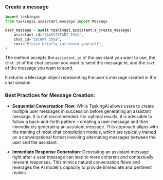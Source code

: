 ### Create a message

```python
import taskingai
from taskingai.assistant.message import Message

user_message = await taskingai.assistant.a_create_message(
    assistant_id="$$ASSISTANT_ID$$",
    chat_id="$$CHAT_ID$$",
    text="Please briefly introduce yourself",
)
```

The method accepts the `assistant_id` of the assistant you want to use, the `chat_id` of the chat session you want to send the message to, and the `text` of the message you want to send.

It returns a Message object representing the user's message created in the chat session.

### Best Practices for Message Creation:

- **Sequential Conversation Flow**: While TaskingAI allows users to create multiple user messages in succession before generating an assistant message, it is not recommended. For optimal results, it is advisable to follow a back-and-forth pattern – creating a user message and then immediately generating an assistant message. This approach aligns with the training of most chat completion models, which are typically trained on a conversational format involving alternating messages between the user and the assistant.

- **Immediate Response Generation**: Generating an assistant message right after a user message can lead to more coherent and contextually relevant responses. This mimics natural conversation flows and leverages the AI model's capacity to provide immediate and pertinent replies.
